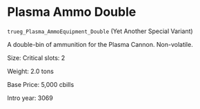 # Plasma Ammo Double

`trueg_Plasma_AmmoEquipment_Double` (Yet Another Special Variant)

A double-bin of ammunition for the Plasma Cannon. Non-volatile.

Size: Critical slots: 2

Weight: 2.0 tons

Base Price: 5,000 cbills

Intro year: 3069

